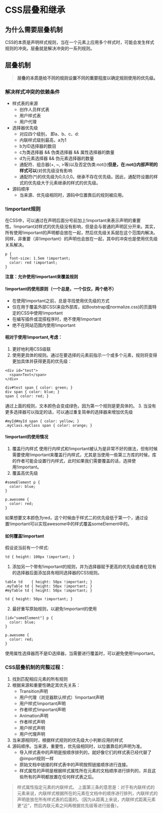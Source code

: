 # CSS层叠和继承
## 为什么需要层叠机制
  CSS的本质是声明样式规则，当在一个元素上应用多个样式时，可能会发生样式规则的冲突。层叠就是解决冲突的一系列规则。
## 层叠机制
> **层叠的本质是给不同的规则设置不同的重要程度以确定规则使用的优先级。**
### 解决样式冲突的依赖条件
- 样式表的来源
  - 创作人员样式表
  - 用户样式表
  - 用户代理
- 选择器优先级
  - 对应四个级别， 即a、b、c、d:
  - 内联样式级别最高，a为1
  - b为ID选择器的数目
  - c为类选择器 && 伪类选择器 && 属性选择器的数量
  - d为元素选择器 && 伪元素选择器的数量
  - 通配符、组合器(+, ~, >等)以及否定伪类:not()(**但是，在:not()内部声明的样式可以**)对优先级没有影响
  - 通配符(*)的优先级为0,0,0,0。继承不存在优先级。因此，通配符设置的样式的优先级大于元素继承的样式的优先级。
- 源码顺序
  - 当来源、优先级相同时，源码中位置靠后的规则被应用。
### !important规则
  在CSS中，可以通过在声明后面分号前加上!important来表示声明的重要性。!important对样式的优先级没有影响，但是会与普通的声明区分开来。其实，所有使用!important的声明都会放在一起，然后优先级关系就在这个范围内解决。同样，非重要（非!important）的声明也会放在一起，其中的冲突也是使用优先级关系解决。
```
p {
  font-size: 1.5em !important;
  color: red !important;
}
```
**注意：允许使用!important来覆盖规则**
#### !important的使用原则（一个总是，一个仅仅，两个绝不）
- 在使用!important之前，总是寻找使用优先级的方式
- 仅在用于覆盖外部CSS(来自外部库，如Bootstrap或normalize.css)的页面特定的CSS中使用!important
- 在编写插件或混搭程序时，绝不使用!important
- 绝不在网站范围内使用!important

#### 相对于使用!important,考虑：
1. 更好地利用CSS级联
2. 使用更具体的规则。通过在要选择的元素前指示一个或多个元素，规则将变得更加具体并获得更高的优先级：
```
<div id="test">
  <span>Text</span>
</div>
```

```
div#test span { color: green; }
div span { color: blue; }
span { color: red; }
```
通过上面的规则，文本颜色会变成绿色，因为第一个规则是更具体的。
3. 当没有更多选择器可以指定的话，可以通过重复简单的选择器来增加优先级
```
#myId#myId span { color: yellow; }
.myClass.myClass span { color: orange; }
```

#### !important的使用情况
1. 覆盖行内样式
使用行内样式和!important被认为是非常不好的做法，但有时候需要使用!important来覆盖行内样式，尤其是当使用一些第三方库的时候，库的作者可能会设置行内样式，此时如果我们需要覆盖的话，选择使用!important。
2. 覆盖高优先级
```
#someElement p {
  color: blue;
}

p.awesome {
  color: red;
}
```
如果想要文本颜色为red，这个时候由于样式二的优先级低于第一个，通过设置!important可以实现awesome中的样式覆盖someElement中的。
#### 如何覆盖!important
假设说当前有一个样式:
```
td { height: 100px !important; }
```
1. 添加另一个带有!important的规则，并为选择器赋予更高的优先级或者在现有的选择器后面添加具有相同选择器的CSS规则。
```
table td    { height: 50px !important; }
.myTable td { height: 50px !important; }
#myTable td { height: 50px !important; }

td { height: 50px !important; }
```
2. 最好重写原始规则，以避免!important的使用
```
[id="someElement"] p {
  color: blue;
}

p.awesome {
  color: red;
}
```
使用属性选择器而不是ID选择器，当需要进行覆盖时，可以避免使用!important。
### CSS层叠机制的完整过程：
1. 找到匹配相应元素的所有规则
2. 根据来源和重要性确定其优先关系：
   - Transition声明
   - 用户代理（浏览器默认样式）!important声明
   - 用户样式!important声明
   - 作者样式!important声明
   - Animation声明
   - 作者样式声明
   - 用户样式声明
   - 用户代理声明
3. 当来源相同时，根据样式规则的优先级大小判断应用的样式
4. 源码顺序。当来源，重要性，优先级相同时，以位置靠后的声明为准。
   - 导入样式表中的声明是按顺序排列的，就好像它们的样式表已经代替了@import规则一样
   - 原始文档中链接的样式表中的声明按照链接顺序进行连接。
   - 样式属性的声明是根据样式属性所在元素的文档顺序进行排列的，并且这些所有的声明都放置在任何样式表之后。
  > 样式属性指定元素的内联样式。 上面第三条的意思是：对于有内联样式的元素来说，内联样式根据所在的元素在文档中的顺序进行排列，内联样式的声明是放在所有样式表的后面的。（因为从距离上来说，内联样式距离元素更“近”，然后内联元素之间再根据优先级等进行层叠）。